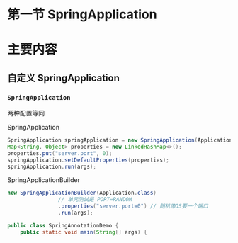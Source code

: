 # 第一节 SpringApplication

# 主要内容

## 自定义 SpringApplication

### `SpringApplication`

两种配置等同

SpringApplication

```java
SpringApplication springApplication = new SpringApplication(Application.class);
Map<String, Object> properties = new LinkedHashMap<>();
properties.put("server.port", 0);
springApplication.setDefaultProperties(properties);
springApplication.run(args);
```

SpringApplicationBuilder

```java
new SpringApplicationBuilder(Application.class)
                // 单元测试是 PORT=RANDOM
                .properties("server.port=0") // 随机像OS要一个端口
                .run(args);
```



```java
public class SpringAnnotationDemo {
    public static void main(String[] args) {
```



